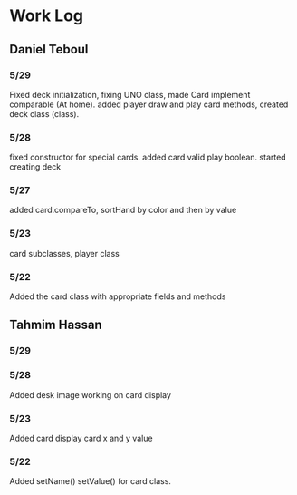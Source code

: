 # Work Log

## Daniel Teboul

### 5/29
Fixed deck initialization, fixing UNO class, made Card implement comparable (At home).
added player draw and play card methods, created deck class (class).

### 5/28

fixed constructor for special cards. added card valid play boolean. started creating deck

### 5/27

added card.compareTo, sortHand by color and then by value

### 5/23

card subclasses, player class

### 5/22

Added the card class with appropriate fields and methods

## Tahmim Hassan

### 5/29 


### 5/28

Added desk image working on card display

### 5/23

Added card display card x and y value

### 5/22

Added setName() setValue() for card class.


